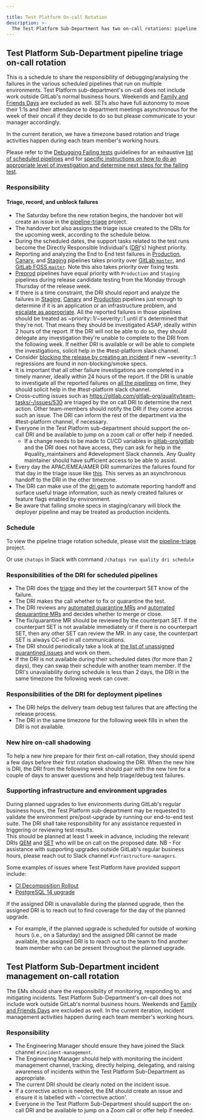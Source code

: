 ```yaml
---

title: Test Platform On-call Rotation
description: >-
  The Test Platform Sub-Department has two on-call rotations: pipeline triage (SET-led) and incident management (QEM-led).
---
```








## Test Platform Sub-Department pipeline triage on-call rotation

This is a schedule to share the responsibility of debugging/analysing the failures
in the various scheduled pipelines that run on multiple environments.
Test Platform sub-department's on-call does not include work outside GitLab's normal business hours. Weekends and [Family and Friends Days](/handbook/company/family-and-friends-day/) are excluded as well. SETs also have full autonomy to move their 1:1s and their attendance to department meetings asynchronous for the week of their oncall if they decide to do so but please communicate to your manager accordingly. 

In the current iteration, we have a timezone based rotation and triage activities happen during each team member's working hours.

Please refer to the [Debugging Failing tests](/handbook/engineering/infrastructure/test-platform/debugging-qa-test-failures/)
guidelines for an exhaustive [list of scheduled pipelines](/handbook/engineering/infrastructure/test-platform/debugging-qa-test-failures/#qa-test-pipelines)
and for [specific instructions on how to do an appropriate level of investigation and determine next steps for the failing test](/handbook/engineering/infrastructure/test-platform/debugging-qa-test-failures/#steps-for-debugging-qa-pipeline-test-failures).

### Responsibility

#### Triage, record, and unblock failures

- The Saturday before the new rotation begins, the handover bot will create an issue in the [pipeline-triage](https://gitlab.com/gitlab-org/quality/pipeline-triage/-/issues/) project.
- The handover bot also assigns the triage issue created to the DRIs for the upcoming week, according to the schedule below.
- During the scheduled dates, the support tasks related to the test runs become the Directly Responsible Individual's ([DRI]'s) highest priority.
- Reporting and analyzing the End to End test failures in [Production](https://ops.gitlab.net/gitlab-org/quality/production/pipelines), [Canary](https://ops.gitlab.net/gitlab-org/quality/canary/pipelines), and  [Staging](https://ops.gitlab.net/gitlab-org/quality/staging/pipelines) pipelines takes priority over [GitLab `master`](https://gitlab.com/gitlab-org/gitlab/pipelines), and [GitLab FOSS `master`](https://gitlab.com/gitlab-org/gitlab-foss/pipelines). Note this also takes priority over fixing tests.
- [Preprod](https://ops.gitlab.net/gitlab-org/quality/preprod/-/pipelines) pipelines have equal priority with `Production` and `Staging` pipelines during release candidate testing from the Monday through Thursday of the release week.
- If there is a time constraint, the DRI should report and analyze the failures in [Staging](https://ops.gitlab.net/gitlab-org/quality/staging/pipelines), [Canary](https://ops.gitlab.net/gitlab-org/quality/canary/pipelines) and [Production](https://ops.gitlab.net/gitlab-org/quality/production/pipelines) pipelines just enough to determine if it is an application or an infrastructure problem, and [escalate as appropriate](/handbook/engineering/development/processes/Infra-Dev-Escalation/process.html). All the reported failures in those pipelines should be treated as ~priority::1/~severity::1 until it's determined that they're not. That means they should be investigated ASAP, ideally within 2 hours of the report. If the DRI will not be able to do so, they should delegate any investigation they're unable to complete to the DRI from the following week. If neither DRI is available or will be able to complete the investigations, solicit help in the #test-platform slack channel.
- Consider [blocking the release by creating an incident](/handbook/engineering/releases/#i-found-a-regression-in-the-qa-issue-what-do-i-do-next) if new ~severity::1 regressions are found in non-blocking/smoke specs.
- It is important that all other failure investigations are completed in a timely manner, ideally within 24 hours of the report. If the DRI is unable to investigate all the reported failures on [all the pipelines](/handbook/engineering/infrastructure/test-platform/debugging-qa-test-failures/#qa-test-pipelines) on time, they should solicit help in the #test-platform slack channel.
- Cross-cutting issues such as https://gitlab.com/gitlab-org/quality/team-tasks/-/issues/530 are triaged by the on call DRI to determine the next action. Other team-members should notify the DRI if they come across such an issue. The DRI can inform the rest of the department via the #test-platform channel, if necessary.
- Everyone in the Test Platform sub-department should support the on-call DRI and be available to jump on a zoom call or offer help if needed.
  - If a change needs to be made to CI/CD variables in [gitlab-org/gitlab](https://gitlab.com/gitlab-org/gitlab/-/settings/ci_cd) and the DRI does not have access, they can ask for help in the #quality_maintainers and #development Slack channels. Any Quality maintainer should have sufficient access to be able to assist.
- Every day the APAC/EMEA/AMER DRI summarizes the failures found for that day in the triage issue like [this](https://gitlab.com/gitlab-org/quality/pipeline-triage/-/issues/45#note_408358615). This serves as an asynchronous handoff to the DRI in the other timezone.
- The DRI can make use of the [dri gem](https://gitlab.com/gitlab-org/ruby/gems/dri) to automate reporting handoff and surface useful triage information, such as newly created failures or feature flags enabled by environment.
- Be aware that failing smoke specs in staging/canary will block the deployer pipeline and may be treated as production incidents.

### Schedule

To view the pipeline triage rotation schedule, please visit the [pipeline-triage](https://gitlab.com/gitlab-org/quality/pipeline-triage#dri-weekly-rotation-schedule) project. 

Or use `chatops` in Slack with command `/chatops run quality dri schedule`

### Responsibilities of the DRI for scheduled pipelines

- The DRI does the [triage](/handbook/engineering/infrastructure/test-platform/debugging-qa-test-failures/#steps-for-debugging-qa-pipeline-test-failures) and they let the counterpart SET know of the failure.
- The DRI makes the call whether to fix or quarantine the test.
- The DRI reviews any [automated quarantine MRs](https://gitlab.com/gitlab-org/gitlab/-/merge_requests?scope=all&state=opened&label_name[]=QA&search=%5BQUARANTINE%5D) and [automated dequarantine MRs](https://gitlab.com/gitlab-org/gitlab/-/merge_requests?scope=all&state=opened&label_name[]=QA&search=%5BDEQUARANTINE%5D) and decides whether to merge or close.
- The fix/quarantine MR should be reviewed by the counterpart SET. If the counterpart SET is not available immediately or if there is no counterpart SET, then any other SET can review the MR. In any case, the counterpart SET is always CC-ed in all communications.
- The DRI should periodically take a look at [the list of unassigned quarantined issues](https://gitlab.com/gitlab-org/gitlab/issues?state=opened&label_name%5B%5D=QA&label_name[]=type::bug) and work on them.
- If the DRI is not available during their scheduled dates (for more than 2 days), they can swap their schedule with another team member. If the DRI's unavailability during schedule is less than 2 days, the DRI in the same timezone the following week can cover.

### Responsibilities of the DRI for deployment pipelines

- The DRI helps the delivery team debug test failures that are affecting the release process.
- The DRI in the same timezone for the following week fills in when the DRI is not available.

### New hire on-call shadowing

To help a new hire prepare for their first on-call rotation, they should spend a few days before their first rotation shadowing the DRI. When the new hire is DRI, the DRI from the following week should pair with the new hire for a couple of days to answer questions and help triage/debug test failures.

### Supporting infrastructure and environment upgrades

During planned upgrades to live environments during GitLab's regular business hours, the Test Platform sub-department may be requested to validate the environment pre/post-upgrade by running our end-to-end test suite. The DRI shall take responsibility for any assistance requested in triggering or reviewing test results.  
This should be planned at least 1 week in advance, including the relevant DRIs [QEM](/handbook/engineering/infrastructure/test-platform/oncall-rotation/#schedule-1) and [SET](/handbook/engineering/infrastructure/test-platform/oncall-rotation/#schedule) who will be on call on the proposed date.
NB - For assistance with supporting upgrades outside GitLab's regular business hours, please reach out to Slack channel `#infrastructure-managers`.

Some examples of issues where Test Platform have provided support include:  
- [CI Decomposition Rollout](https://ops.gitlab.net/gitlab-com/gl-infra/db-migration/-/blob/ae6240c4bdf94a7774f9ad844dcec26f936a2946/.gitlab/issue_templates/ci_decomposition.md)
- [PostgreSQL 14 upgrade](https://ops.gitlab.net/gitlab-com/gl-infra/db-migration/-/blob/ae6240c4bdf94a7774f9ad844dcec26f936a2946/.gitlab/issue_templates/pg14_upgrade.md)   

If the assigned DRI is unavailable during the planned upgrade, then the assigned DRI is to reach out to find coverage for the day of the planned upgrade. 
- For example, if the planned upgrade is scheduled for outside of working hours (i.e., on a Saturday) and the assigned DRI cannot be made available, the assigned DRI is to reach out to the team to find another team member who can be present throughout the planned upgrade.  

## Test Platform Sub-Department incident management on-call rotation

The EMs should share the responsibility of monitoring, responding to, and mitigating incidents.
Test Platform Sub-Department's on-call does not include work outside GitLab's normal business hours. Weekends and [Family and Friends Days](/handbook/company/family-and-friends-day/) are excluded as well.
In the current iteration, incident management activities happen during each team member's working hours.

### Responsibility

- The Engineering Manager should ensure they have joined the Slack channel `#incident-management`.
- The Engineering Manager should help with monitoring the incident management channel, tracking, directly helping, delegating, and raising awareness of incidents within the Test Platform Sub-Department as appropriate.
- The current DRI should be clearly noted on the incident issue.
- If a corrective action is needed, the EM should create an issue and ensure it is labelled with ~'corrective action'.
- Everyone in the Test Platform Sub-Department should support the on-call DRI and be available to jump on a Zoom call or offer help if needed.

[DRI]: /handbook/people-group/directly-responsible-individuals/
